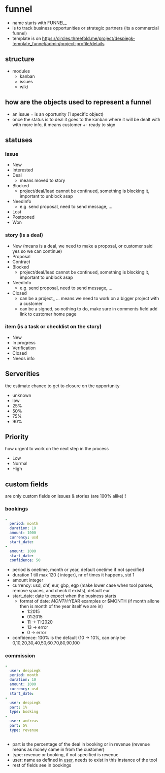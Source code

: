 # funnel

- name starts with FUNNEL_
- is to track business opportunities or strategic partners (its a commercial funnel)
- template is on https://circles.threefold.me/project/despiegk-template_funnel/admin/project-profile/details

## structure

- modules
  - kanban
  - issues
  - wiki
  
## how are the objects used to represent a funnel

- an issue = is an oportunity (1 specific object)
- once the status is to deal it goes to the kanban where it will be dealt with with more info, it means customer +- ready to sign

## statuses

### issue

- New
- Interested
- Deal
  - means moved to story
- Blocked
  - project/deal/lead cannot be continued, something is blocking it, important to unblock asap
- NeedInfo
  - e.g. send proposal, need to send message, ...
- Lost
- Postponed
- Won

### story (is a deal)

- New (means is a deal, we need to make a proposal, or customer said yes so we can continue)
- Proposal
- Contract
- Blocked
  - project/deal/lead cannot be continued, something is blocking it, important to unblock asap
- NeedInfo
  - e.g. send proposal, need to send message, ...
- Closed 
    - can be a project_ ... means we need to work on a bigger project with a customer
    - can be a signed, so nothing to do, make sure in comments field add link to customer home page


### item (is a task or checklist on the story)

- New
- In progress
- Verification
- Closed
- Needs info


## Serverities

the estimate chance to get to closure on the opportunity

- unknown
- low
- 25%
- 50%
- 75%
- 90%

## Priority

how urgent to work on the next step in the process

- Low
- Normal
- High

## custom fields

are only custom fields on issues & stories (are 100% alike) !

### bookings

```yaml
-
  period: month
  duration: 10
  amount: 1000
  currency: usd
  start_date: 
-
  amount: 1000
  start_date: 
  confidence: 50
```

- period is onetime, month or year, default onetime if not specified
- duration 1 till max 120 ( integer), nr of times it happens, std 1
- amount integer
- currency: usd, chf, eur, gbp, egp (make lower case when tool parses, remove spaces, and check it exists), default eur
- start_date: date to expect when the business starts
  - format of date: $MONTH:$YEAR examples or $MONTH (if month allone then is month of the year itself we are in)
    - 1:2015
    - 01:2015
    - 11 -> 11:2020
    - 13 -> error
    - 0 -> error    
- confidence: 100% is the default (10 -> 10%, can only be 0,10,20,30,40,50,60.70,80,90,100

### commission

```yaml
-
  user: despiegk
  period: month
  duration: 10
  amount: 1000
  currency: usd
  start_date: 
- 
  user: despiegk
  part: 1%
  type: booking
- 
  user: andreas
  part: 5%
  type: revenue
  
```

- part is the percentage of the deal in booking or in revenue (revenue means as money came in from the customer)
- type: revenue or booking, if not specified is revenue
- user: name as defined in [user](user.md), needs to exist in this instance of the tool
- rest of fields see in bookings 



